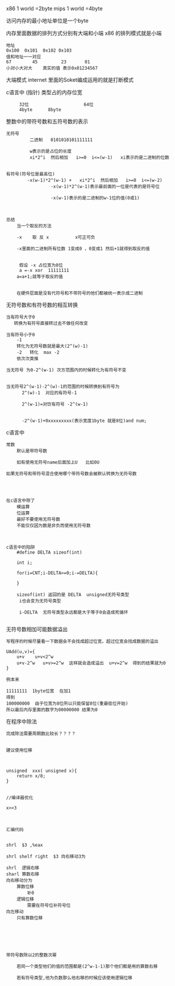 x86
1 world =2byte
mips 
1 world =4byte


访问内存的最小地址单位是一个byte



内存里面数据的排列方式分别有大端和小端
x86 的排列模式就是小端
    
    地址
    0x100  0x101  0x102 0x103
    值和地址一一对应
    67        45         23       01       
    小对小大对大    真实的值 表示0x01234567 

大端模式
    internet 里面的Soket编成运用的就是打断模式


c语言中 (指针) 类型占的内存位宽
```
     32位                     64位
     4byte      8byte         
```                                           




整数中的带符号数和五符号数的表示

```
无符号
         二进制   0101010101111111

         w表示的是占位的长度
         xi*2^i  然后相加   i>=0  i<=(w-1)   xi表示的是二进制的位数


有符号(符号位是最高位)
        -x(w-1)*2^(w-1) +   xi*2^i  然后相加   i>=0  i<=(w-2)
                 -x(w-1)*2^(w-1)表示最前面的一位是代表的是符号位

                 -x(w-1)表示的是二进制的w-1位的值(0或1)



总结
    当一个取反的方法

    -x    取 反 x          x可正可负

    -x里面的二进制所有位数 1变成0 ，0变成1 然后+1就得到取反的值

     
     假设 -x 占位宽为8位
     a =-x xor  11111111 
    a=a+1;就等于取反的值


    在硬件层面是没有代符号和不带符号的他们都被统一表示成二进制
```




无符号数和有符号数的相互转换 

```
当有符号大于0
   转换为有符号直接转过去不做任何改变

当有符号小于0
    -1 
    转化为无符号数就是最大(2^(w)-1)
    -2   转化  max -2
    依次次类推

当无符号 为0-2^(w-1) 次方范围内的时候转化为有符号不变


当无符号2^(w-1)-2^(w)-1的范围的时候转换到有符号为
      2^(w)-1  对应的有符号-1
      
      2^(w-1)=对饮有符号 -2^(w-1)


      -2^(w-1)+0xxxxxxxxx(表示宽度1byte 就是8位)and num;

```





c语言中
```
常数 
    默认是带符号数

    如有使用无符号name后面加上U   比如0U

如果无符号和带符号混合使用哪个带符号数会被默认转换为无符号数   




在c语言中除了
    模运算
    位运算
    最好不要使用无符号数
    不能仅仅因为数是非负而使用无符号数



c语言中的陷阱
    #define DELTA sizeof(int)

    int i;

    for(i=CNT;i-DELTA>=0;i-=DELTA){

    }

    sizeof(int) 返回的是 DELTA  unsigned无符号类型
     i也会变为无符号类型

     i-DELTA  无符号类型永远都是大于等于0会造成死循环


```



无符号数相加可能数据溢出
```
写程序的时候尽量看一下数据会不会找成超过位宽，超过位宽会找成数据的溢出

UAdd(u,v)={
    u+v    u+v<2^w
    u+v-2^w   u+v>=2^w  这样就会造成溢出  u+v=2^w  得到的结果就为0   
}

例本来

11111111  1byte位宽  在加1
得到
100000000  由于位宽为8位所以只能保留8位(重最低位开始)
所以最后内存里面的数字为00000000 结果为0 
```




在程序中除法
```
完成除法需要周期数比较长？？？？


建议使用位移



unsigned  xxx( unsigned x){
    return x/8;
}


//编译器优化

x>>3



汇编代码


shrl  $3 ,%eax

shrl shelf right  $3 向右移动3为

shrl  逻辑右移
sharl 算数右移
向右移动分为
    算数位移
        补0
    逻辑位移
        需要在符号位补符号位
向左移动
    只有算数位移    






带符号数除以2的整数次幂

    若同一个类型他们的值的范围都是(2^w-1-1)那个他们都是用的算数右移

    若有符号类型,他为负数那么他右移的时候应该使用逻辑位移


    








```

